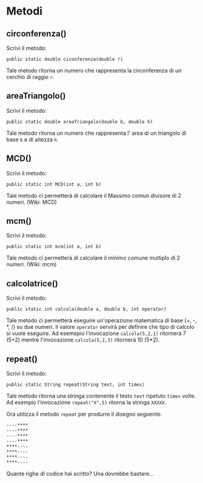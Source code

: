 # Metodi

## circonferenza()
Scrivi il metodo:

`public static double ciconferenza(double r)`

Tale metodo ritorna un numero che rappresenta la circonferenza di un cerchio di raggio `r`.

## areaTriangolo()
Scrivi il metodo:

`public static double areaTriangolo(double b, double h)`

Tale metodo ritorna un numero che rappresenta l' area di un triangolo di base `b` e di altezza `h`.


<!--

## trenino()
Scrivi la classe Serpente che contiene i seguenti metodi:

`public static String stampaTesta()`
`public static String stampaCorpo()`
`public static String stampaCoda()`

Richiama i metodi in maniera da


   /\
  /  \
  |  |
  ¦  ¦
 |    |
 ______


-->


## MCD()
Scrivi il metodo:

`public static int MCD(int a, int b)`

Tale metodo ci permetterà di calcolare il Massimo comun divisore di 2 numeri. (Wiki: MCD)

## mcm()
Scrivi il metodo:

`public static int mcm(int a, int b)`

Tale metodo ci permetterà di calcolare il minimo comune multiplo di 2 numeri. (Wiki: mcm)



## calcolatrice()
Scrivi il metodo:

`public static int calcola(double a, double b, int operator)`

Tale metodo ci permetterà eseguire un'operazione matematica di base (+, -, \*, /) su due numeri. Il valore `operator` servirà per definire che tipo di calcolo si vuole eseguire. Ad esemepio l'invocazione `calcola(5,2,1)` ritornerà 7 (5+2) mentre l'invocazione `calcola(5,2,3)` ritornerà 10 (5*2).




## repeat()
Scrivi il metodo:

`public static String repeat(String text, int times)`

Tale metodo ritorna una stringa contenente il testo `text` ripetuto `times` volte. Ad esempio l'invocazione `repeat("X",5)` ritorna la stringa `XXXXX`.

Ora utilizza il metodo `repeat` per produrre il disegno seguente:

~~~text
----****
----****
----****
----****
****----
****----
****----
****----
~~~

Quante righe di codice hai scritto? Una dovrebbe bastare...

